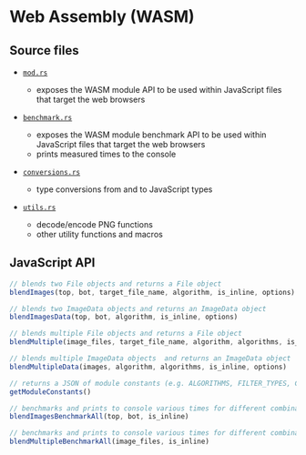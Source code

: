 # Web Assembly (WASM)

## Source files

- [`mod.rs`](./mod.rs)
    - exposes the WASM module API to be used within JavaScript files that target the web browsers

- [`benchmark.rs`](./benchmark.rs)
    - exposes the WASM module benchmark API to be used within JavaScript files that target the web browsers
    - prints measured times to the console

- [`conversions.rs`](./conversions.rs)
    - type conversions from and to JavaScript types

- [`utils.rs`](./utils.rs)
    - decode/encode PNG functions
    - other utility functions and macros

## JavaScript API

```javascript
// blends two File objects and returns a File object
blendImages(top, bot, target_file_name, algorithm, is_inline, options)

// blends two ImageData objects and returns an ImageData object
blendImagesData(top, bot, algorithm, is_inline, options)

// blends multiple File objects and returns a File object
blendMultiple(image_files, target_file_name, algorithm, algorithms, is_inline, options)

// blends multiple ImageData objects  and returns an ImageData object
blendMultipleData(images, algorithm, algorithms, is_inline, options)

// returns a JSON of module constants (e.g. ALGORITHMS, FILTER_TYPES, COMPILER_VERSION, ...)
getModuleConstants()

// benchmarks and prints to console various times for different combinations of blending algorithms, compression algorithms and filters for `blendImages`
blendImagesBenchmarkAll(top, bot, is_inline)

// benchmarks and prints to console various times for different combinations of blending algorithms, compression algorithms and filters for `blendMultiple`
blendMultipleBenchmarkAll(image_files, is_inline)
```
